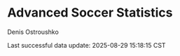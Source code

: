 # Advanced Soccer Statistics
Denis Ostroushko

<!-- gfm -->

Last successful data update: 2025-08-29 15:18:15 CST

